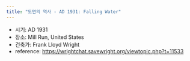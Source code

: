 ```yaml
---
title: "도면의 역사 - AD 1931: Falling Water"
---
```


- 시기: AD 1931
- 장소: Mill Run, United States
- 건축가: Frank Lloyd Wright
- reference: <https://wrightchat.savewright.org/viewtopic.php?t=11533>

